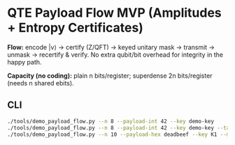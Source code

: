 # QTE Payload Flow MVP (Amplitudes + Entropy Certificates)

**Flow:** encode \|v⟩ → certify (Z/QFT) → keyed unitary mask → transmit → unmask → recertify & verify.
No extra qubit/bit overhead for integrity in the happy path.

**Capacity (no coding):** plain n bits/register; superdense 2n bits/register (needs n shared ebits).

## CLI
```bash
./tools/demo_payload_flow.py --n 8 --payload-int 42 --key demo-key
./tools/demo_payload_flow.py --n 8 --payload-int 42 --key demo-key --tamper
./tools/demo_payload_flow.py --n 10 --payload-hex deadbeef --key K1 --mac-key K2 --json
```
